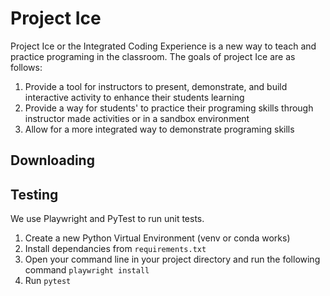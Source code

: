 # Project Ice

Project Ice or the Integrated Coding Experience is a new way to teach and practice programing in the classroom. The goals of project Ice are as follows:

1. Provide a tool for instructors to present, demonstrate, and build interactive activity to enhance their students learning
2. Provide a way for students' to practice their programing skills through instructor made activities or in a sandbox environment
3. Allow for a more integrated way to demonstrate programing skills

## Downloading


## Testing
We use Playwright and PyTest to run unit tests. 
1. Create a new Python Virtual Environment (venv or conda works)
2. Install dependancies from `requirements.txt`
3. Open your command line in your project directory and run the following command
    `playwright install`
4. Run `pytest`